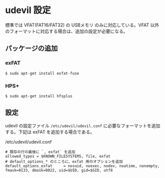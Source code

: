 # udevil 設定

標準では VFAT(FAT16/FAT32) の USBメモリ のみに対応している。VFAT 以外のフォーマットに対応する場合は、追加の設定が必要になる。

## パッケージの追加

### exFAT

```
$ sudo apt-get install exfat-fuse
```

### HPS+

```
$ sudo apt-get install hfsplus
```

## 設定

udevil の設定ファイル `/etc/udevil/udevil.conf` に必要なフォーマットを追加する。下記は exFAT を追加する場合である。

/etc/udevil/udevil.conf
```
# 既存の行の最後に `, exfat` を追加
allowed_types = $KNOWN_FILESYSTEMS, file, exfat
# default_options_* のところに、exfat 用のオプションを追加
default_options_exfat     = nosuid, noexec, nodev, noatime, nonempty, fmask=0133, dmask=0022, uid=$UID, gid=$GID, utf8
```
